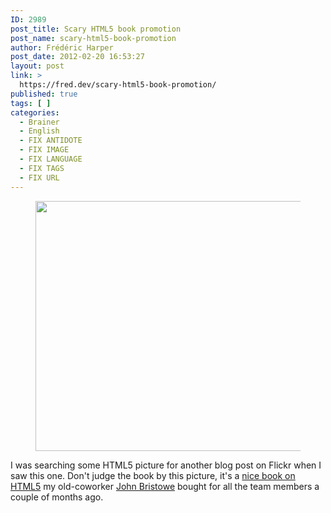 ```yaml
---
ID: 2989
post_title: Scary HTML5 book promotion
post_name: scary-html5-book-promotion
author: Frédéric Harper
post_date: 2012-02-20 16:53:27
layout: post
link: >
  https://fred.dev/scary-html5-book-promotion/
published: true
tags: [ ]
categories:
  - Brainer
  - English
  - FIX ANTIDOTE
  - FIX IMAGE
  - FIX LANGUAGE
  - FIX TAGS
  - FIX URL
---
```

<figure><a href="http://fred.dev/wp-content/uploads/2012/02/6376084845_935b7b6b75_b.jpg"><figcaption><img title="6376084845_935b7b6b75_b" src="http://fred.dev/wp-content/uploads/2012/02/6376084845_935b7b6b75_b.jpg" alt="" width="580" height="400"/></a></figcaption></figure><p>I was searching some HTML5 picture for another blog post on Flickr when I saw this one. Don't judge the book by this picture, it's a <a href="https://www.amazon.ca/gp/product/0321784421/ref=as_li_ss_tl?ie=UTF8&amp;tag=outofcomzon-20&amp;linkCode=as2&amp;camp=15121&amp;creative=390961&amp;creativeASIN=0321784421" target="_blank" rel="noopener noreferrer">nice book on HTML5</a> my old-coworker <a href="https://bristowe.com/" target="_blank" rel="noopener noreferrer">John Bristowe</a> bought for all the team members a couple of months ago.</p> 